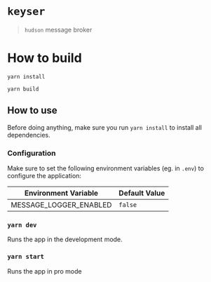 # `keyser`
> `hudson` message broker

# How to build

    yarn install

    yarn build

## How to use

Before doing anything, make sure you run `yarn install` to install all dependencies.

### Configuration

Make sure to set the following environment variables (eg. in `.env`) to configure the application:

| Environment Variable | Default Value |
|-------|-------|
| MESSAGE_LOGGER_ENABLED | `false` |

### `yarn dev`

Runs the app in the development mode.

### `yarn start`

Runs the app in pro mode
